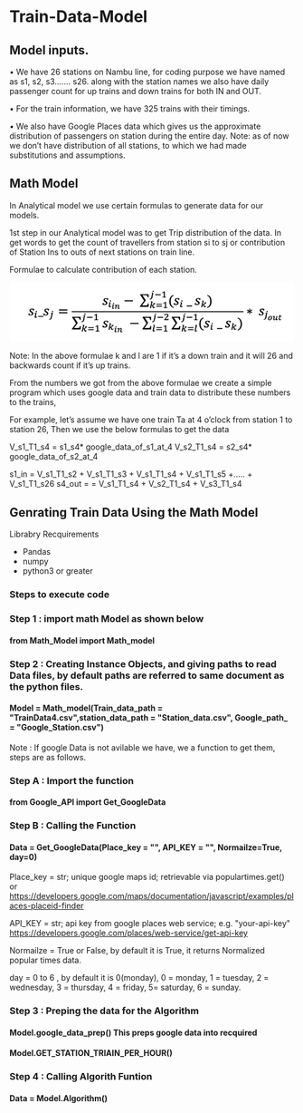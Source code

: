 # Train-Data-Model

## Model inputs. 

•	We have 26 stations on Nambu line, for coding purpose we have named as s1, s2, s3……. s26. along with the station names we also have daily passenger count for up trains and down trains for both IN and OUT. 

•	For the train information, we have 325 trains with their timings. 

•	We also have Google Places data which gives us the approximate distribution of passengers on station during the entire day. Note: as of now we don’t have distribution of all stations, to which we had made substitutions and assumptions.

## Math Model

In Analytical model we use certain formulas to generate data for our models. 

1st step in our Analytical model was to get Trip distribution of the data. In get words to get the count of travellers from station si to sj or contribution of Station Ins to outs of next stations on train line. 

Formulae to calculate contribution of each station. 

![alt text](https://github.com/poojith28/Train-Data-Model/blob/main/pic.png)

Note: In the above formulae k and l are 1 if it’s a down train and it will 26 and backwards count if it’s up trains.

From the numbers we got from the above formulae we create a simple program which uses google data and train data to distribute these numbers to the trains,

For example, let’s assume we have one train Ta at 4 o’clock from station 1 to station 26, 
Then we use the below formulas to get the data 

V_s1_T1_s4 = s1_s4* google_data_of_s1_at_4
V_s2_T1_s4 = s2_s4* google_data_of_s2_at_4

s1_in = V_s1_T1_s2 + V_s1_T1_s3 + V_s1_T1_s4 + V_s1_T1_s5 +….. + V_s1_T1_s26
s4_out = = V_s1_T1_s4 + V_s2_T1_s4 + V_s3_T1_s4 

## Genrating Train Data Using the Math Model

Librabry Recquirements
  * Pandas 
  * numpy 
  * python3 or greater
  
### Steps to execute code 

### Step 1 : import math Model as shown below
#### from Math_Model import Math_model

### Step 2 : Creating Instance Objects, and giving paths to read Data files, by default paths are referred to same document as the python files.
#### Model = Math_model(Train_data_path = "TrainData4.csv",station_data_path = "Station_data.csv", Google_path_ = "Google_Station.csv") 

Note : If google Data is not avilable we have, we a function to get them, steps are as follows.

### Step A : Import the function 
#### from Google_API import Get_GoogleData

### Step B : Calling the Function 
#### Data = Get_GoogleData(Place_key = "", API_KEY = "", Normailze=True, day=0)

Place_key = str; unique google maps id; retrievable via populartimes.get() or https://developers.google.com/maps/documentation/javascript/examples/places-placeid-finder

API_KEY = str; api key from google places web service; e.g. "your-api-key"  https://developers.google.com/places/web-service/get-api-key

Normailze = True or False, by default it is True, it returns Normalized popular times data. 

day = 0 to 6 , by default it is 0(monday), 0 = monday, 1 = tuesday, 2 = wednesday, 3 = thursday, 4 = friday, 5= saturday, 6 = sunday.

###  Step 3 : Preping the data for the Algorithm
#### Model.google_data_prep()  This preps google data into recquired 
#### Model.GET_STATION_TRIAIN_PER_HOUR() 

### Step 4 : Calling Algorith Funtion 
#### Data = Model.Algorithm()

